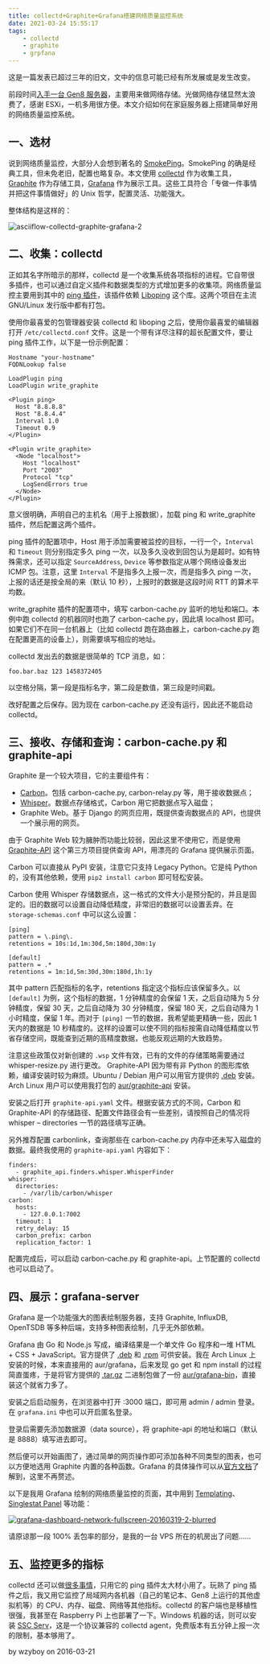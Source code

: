 ```yaml
---
title: collectd+Graphite+Grafana搭建网络质量监控系统
date: 2021-03-24 15:55:17
tags:
    - collectd
    - graphite
    - grpfana
---
```




这是一篇发表已超过三年的旧文，文中的信息可能已经有所发展或是发生改变。

前段时间[入手一台 Gen8 服务器](https://wzyboy.im/post/1070.html)，主要用来做网络存储。光做网络存储显然太浪费了，感谢 ESXi，一机多用很方便。本文介绍如何在家庭服务器上搭建简单好用的网络质量监控系统。

## 一、选材

说到网络质量监控，大部分人会想到著名的 [SmokePing](http://oss.oetiker.ch/smokeping/)。SmokePing 的确是经典工具，但未免老旧，配置也略复杂。本文使用 [collectd](https://collectd.org/) 作为收集工具，[Graphite](http://graphite.readthedocs.org/) 作为存储工具，[Grafana](http://docs.grafana.org/) 作为展示工具。这些工具符合「专做一件事情并把这件事情做好」的 Unix 哲学，配置灵活、功能强大。

整体结构是这样的：

![asciiflow-collectd-graphite-grafana-2](asciiflow-collectd-graphite-grafana-2.png)

## 二、收集：collectd

正如其名字所暗示的那样，collectd 是一个收集系统各项指标的进程。它自带很多插件，也可以通过自定义插件和数据类型的方式增加更多的收集项。网络质量监控主要用到其中的 [ping 插件](https://collectd.org/wiki/index.php/Plugin:Ping)，该插件依赖 [Liboping](http://noping.cc/) 这个库。这两个项目在主流 GNU/Linux 发行版中都有打包。

使用你最喜爱的包管理器安装 collectd 和 liboping 之后，使用你最喜爱的编辑器打开 `/etc/collectd.conf` 文件。这是一个带有详尽注释的超长配置文件，要让 ping 插件工作，以下是一份示例配置：

```
Hostname "your-hostname"
FQDNLookup false

LoadPlugin ping
LoadPlugin write_graphite

<Plugin ping>
  Host "8.8.8.8"
  Host "8.8.4.4"
  Interval 1.0
  Timeout 0.9
</Plugin>

<Plugin write_graphite>
  <Node "localhost">
    Host "localhost"
    Port "2003"
    Protocol "tcp"
    LogSendErrors true
  </Node>
</Plugin>
```

意义很明确，声明自己的主机名（用于上报数据），加载 ping 和 write_graphite 插件，然后配置这两个插件。

ping 插件的配置项中，Host 用于添加需要被监控的目标，一行一个，`Interval` 和 `Timeout` 则分别指定多久 ping 一次，以及多久没收到回包认为是超时。如有特殊需求，还可以指定 `SourceAddress`, `Device` 等参数指定从哪个网络设备发出 ICMP 包。注意，这里 `Interval` 不是指多久上报一次，而是指多久 ping 一次，上报的话还是按全局的来（默认 10 秒），上报时的数据是这段时间 RTT 的算术平均数。

write_graphite 插件的配置项中，填写 carbon-cache.py 监听的地址和端口。本例中跑 collectd 的机器同时也跑了 carbon-cache.py，因此填 localhost 即可。如果它们不在同一台机器上（比如 collectd 跑在路由器上，carbon-cache.py 跑在配置更高的设备上），则需要填写相应的地址。

collectd 发出去的数据是很简单的 TCP 消息，如：

```
foo.bar.baz 123 1458372405
```

以空格分隔，第一段是指标名字，第二段是数值，第三段是时间戳。

改好配置之后保存。因为现在 carbon-cache.py 还没有运行，因此还不能启动 collectd。

## 三、接收、存储和查询：carbon-cache.py 和 graphite-api

Graphite 是一个较大项目，它的主要组件有：

- [Carbon](https://github.com/graphite-project/carbon)。包括 carbon-cache.py, carbon-relay.py 等，用于接收数据点；
- [Whisper](https://github.com/graphite-project/whisper)。数据点存储格式，Carbon 用它把数据点写入磁盘；
- Graphite Web。基于 Django 的网页应用，既提供查询数据点的 API，也提供一个展示用的网页。

由于 Graphite Web 较为臃肿而功能比较弱，因此这里不使用它，而是使用 [Graphite-API](https://github.com/brutasse/graphite-api) 这个第三方项目提供查询 API，用漂亮的 Grafana 提供展示页面。

Carbon 可以直接从 PyPI 安装，注意它只支持 Legacy Python。它是纯 Python 的，没有其他依赖，使用 `pip2 install carbon` 即可轻松安装。

Carbon 使用 Whisper 存储数据点，这一格式的文件大小是预分配的，并且是固定的。旧的数据可以设置自动降低精度，非常旧的数据可以设置丢弃。在 `storage-schemas.conf` 中可以这么设置：

```
[ping]
pattern = \.ping\.
retentions = 10s:1d,1m:30d,5m:180d,30m:1y

[default]
pattern = .*
retentions = 1m:1d,5m:30d,30m:180d,1h:1y
```

其中 pattern 匹配指标的名字，retentions 指定这个指标应该保留多久。以 `[default]` 为例，这个指标的数据，1 分钟精度的会保留 1 天，之后自动降为 5 分钟精度，保留 30 天，之后自动降为 30 分钟精度，保留 180 天，之后自动降为 1 小时精度，保留 1 年。而对于 `[ping]` 一节的数据，我希望能更精确一些，因此 1 天内的数据是 10 秒精度的。这样的设置可以使不同的指标按需自动降低精度以节省存储空间，既能查到近期的高精度数据，也能反观远期的大致趋势。

注意这些政策仅对新创建的 `.wsp` 文件有效，已有的文件的存储策略需要通过 whisper-resize.py 进行更改。
Graphite-API 因为带有非 Python 的图形库依赖，编译安装时较为麻烦。Ubuntu / Debian 用户可以用官方提供的 [.deb](https://github.com/brutasse/graphite-api/releases) 安装。Arch Linux 用户可以使用我打包的 [aur/graphite-api](https://aur.archlinux.org/packages/graphite-api/) 安装。

安装之后打开 `graphite-api.yaml` 文件。根据安装方式的不同，Carbon 和 Graphite-API 的存储路径、配置文件路径会有一些差别，请按照自己的情况将 whisper – directories 一节的路径填写正确。

另外推荐配置 carbonlink，查询那些在 carbon-cache.py 内存中还未写入磁盘的数据。最终我使用的 `graphite-api.yaml` 内容如下：

```
finders:
  - graphite_api.finders.whisper.WhisperFinder
whisper:
  directories:
    - /var/lib/carbon/whisper
carbon:
  hosts:
    - 127.0.0.1:7002
  timeout: 1
  retry_delay: 15
  carbon_prefix: carbon
  replication_factor: 1
```

配置完成后，可以启动 carbon-cache.py 和 graphite-api。上节配置的 collectd 也可以启动了。

## 四、展示：grafana-server

Grafana 是一个功能强大的图表绘制服务器，支持 Graphite, InfluxDB, OpenTSDB 等多种后端，支持多种图表绘制，几乎无外部依赖。

Grafana 由 Go 和 Node.js 写成，编译结果是一个单文件 Go 程序和一堆 HTML + CSS + JavaScript。官方提供了 [.deb](http://docs.grafana.org/installation/debian/) 和 [.rpm](http://docs.grafana.org/installation/rpm/) 可供安装。我在 Arch Linux 上安装的时候，本来直接用的 aur/grafana，后来发现 go get 和 npm install 的过程简直蛋疼，于是将官方提供的 [.tar.gz](http://grafana.org/download/) 二进制包做了一份 [aur/grafana-bin](https://aur.archlinux.org/packages/grafana-bin/)，直接装这个就省力多了。

安装之后启动服务，在浏览器中打开 :3000 端口，即可用 admin / admin 登录。在 `grafana.ini` 中也可以开启匿名登录。

登录后需要先添加数据源（data source），将 graphite-api 的地址和端口（默认是 8888）填写进去即可。

然后便可以开始画图了，通过简单的网页操作即可添加各种不同类型的图表，也可以方便地选用 Graphite 内置的各种函数。Grafana 的具体操作可以从[官方文档](http://docs.grafana.org/guides/gettingstarted/)了解到，这里不再赘述。

以下是我用 Grafana 绘制的网络质量监控的页面，其中用到 [Templating](http://docs.grafana.org/reference/templating/)、[Singlestat Panel](http://docs.grafana.org/reference/singlestat/) 等功能：

[![grafana-dashboard-network-fullscreen-20160319-2-blurred](grafana-dashboard-network-fullscreen-20160319-2-blurred.png)](https://wzyboy.im/uploads/2016/03/grafana-dashboard-network-fullscreen-20160319-2-blurred.png)

请原谅那一段 100% 丢包率的部分，是我的一台 VPS 所在的机房出了问题……

## 五、监控更多的指标

collectd 还可以做[很多事情](https://collectd.org/wiki/index.php/Table_of_Plugins)，只用它的 ping 插件太大材小用了。玩熟了 ping 插件之后，我又用它监控了局域网内各机器（自己的笔记本、Gen8 上运行的其他虚拟机等）的 CPU、内存、磁盘、网络等其他指标。collectd 的客户端也是移植性很强，我甚至在 Raspberry Pi 上也部署了一下。Windows 机器的话，则可以安装 [SSC Serv](https://collectd.org/wiki/index.php/SSC_Serv)，这是一个协议兼容的 collectd agent，免费版本有五分钟上报一次的限制，基本够用了。



by wzyboy on 2016-03-21